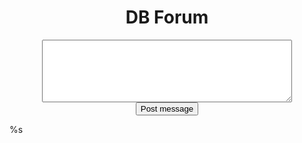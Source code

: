 <!DOCTYPE html>
<html>
  <head>
    <title>DB Forum</title>
    <style>
      h1, form { text-align: center; }
      textarea { width: 400px; height: 100px; }
      div.post { border: 1px solid #999;
                 padding: 10px 10px;
		 margin: 10px 20%%; }
      hr.postbound { width: 50%%; }
      em.date { color: #999 }
    </style>
  </head>
  <body>
    <h1>DB Forum</h1>
    <form method=post action="/post">
      <div><textarea id="content" name="content"></textarea></div>
      <div><button id="go" type="submit">Post message</button></div>
    </form>
    <!-- post content will go here -->
%s
  </body>
</html>
